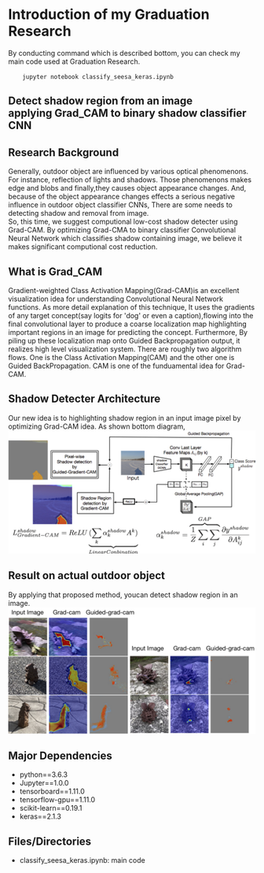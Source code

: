 <html>
<body>
  <h1>Introduction of my Graduation Research</h1>
By conducting command which is described bottom, you can check my main code used at Graduation Research.
  
<div>

```
    jupyter notebook classify_seesa_keras.ipynb

```
</div>
<h2>Detect shadow region from an image <br> applying Grad_CAM to binary shadow classifier CNN</h2>
<h2>Research Background</h2>
<div>
<p>Generally, outdoor object are influenced by various optical phenomenons.
For instance, reflection of lights and shadows.
Those phenomenons makes edge and blobs and finally,they causes object appearance changes.
And, because of the object appearance changes effects a serious negative influence in outdoor object classifier CNNs,
      There are some needs to detecting shadow and removal from image.<br>
      So, this time, we suggest computional low-cost shadow detecter using Grad-CAM.
      By optimizing Grad-CMA to binary classifier Convolutional Neural Network which classifies shadow containing image, we believe it makes significant computional cost reduction. 
</p>
</div>

<h2>What is Grad_CAM</h2>
<div>
 Gradient-weighted Class Activation Mapping(Grad-CAM)is an excellent visualization idea for understanding Convolutional Neural Network functions. As more detail explanation of this technique, It uses the gradients of any target concept(say logits for 'dog' or even a caption),flowing into the final convolutional layer to produce a coarse localization map highlighting important regions in an image for predicting the concept.
Furthermore, By piling up these localization map onto Guided Backpropagation output, it realizes high level visualization system.
  There are roughly two algorithm flows. One is the Class Activation Mapping(CAM) and the other one is Guided BackPropagation.
  CAM is one of the funduamental idea for Grad-CAM. 
</div>
<h2>Shadow Detecter Architecture</h2>

<div>
  Our new idea is to highlighting shadow region in an input image pixel by optimizing Grad-CAM idea.
  As shown bottom diagram,
</div>
<div>  
<img alt="er" src="https://github.com/Eljefemasao/Graduation_Research/blob/development/images_for_readme/binary.png" >
</div>


<h2>Result on actual outdoor object </h2>
By applying that proposed method, youcan detect shadow region in an image.
<div>
<img alt="er" src="https://github.com/Eljefemasao/Graduation_Research/blob/development/images_for_readme/gradcam.png" >
</div>


<h2>Major Dependencies</h2>
<ul>
<li>python==3.6.3</li>
<li>Jupyter==1.0.0</li>
<li>tensorboard==1.11.0</li>
<li>tensorflow-gpu==1.11.0</li>
<li>scikit-learn==0.19.1</li>
<li>keras==2.1.3</li>

</ul>
<h2>Files/Directories</h2>
<ul>
<li>classify_seesa_keras.ipynb: main code</li>
</ul>

</body>
</html>
